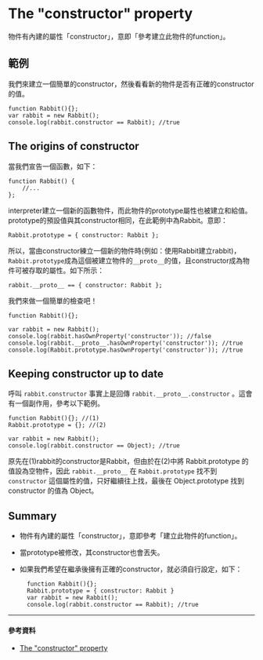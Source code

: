 # The "constructor" property
物件有內建的屬性「constructor」，意即「參考建立此物件的function」。
## 範例
我們來建立一個簡單的constructor，然後看看新的物件是否有正確的constructor的值。

    function Rabbit(){};
    var rabbit = new Rabbit();
    console.log(rabbit.constructor == Rabbit); //true

## The origins of constructor
當我們宣告一個函數，如下：

    function Rabbit() { 
        //... 
    };

interpreter建立一個新的函數物件，而此物件的prototype屬性也被建立和給值。prototype的預設值與其constructor相同，在此範例中為Rabbit。意即：

    Rabbit.prototype = { constructor: Rabbit };

所以，當由constructor練立一個新的物件時(例如：使用Rabbit建立rabbit)，`Rabbit.prototype`成為這個被建立物件的`__proto__`的值，且constructor成為物件可被存取的屬性。如下所示：

    rabbit.__proto__ == { constructor: Rabbit };

我們來做一個簡單的檢查吧！

    function Rabbit(){};
    
    var rabbit = new Rabbit();
    console.log(rabbit.hasOwnProperty('constructor')); //false
    console.log(rabbit.__proto__.hasOwnProperty('constructor')); //true
    console.log(Rabbit.prototype.hasOwnProperty('constructor')); //true
    
## Keeping constructor up to date
呼叫 `rabbit.constructor` 事實上是回傳 `rabbit.__proto__.constructor` 。這會有一個副作用，參考以下範例。

    function Rabbit(){}; //(1)
    Rabbit.prototype = {}; //(2)
    
    var rabbit = new Rabbit();
    console.log(rabbit.constructor == Object); //true

原先在(1)rabbit的constructor是Rabbit，但由於在(2)中將 Rabbit.prototype 的值設為空物件，因此 `rabbit.__proto__` 在 `Rabbit.prototype` 找不到 `constructor` 這個屬性的值，只好繼續往上找，最後在 Object.prototype 找到 constructor 的值為 Object。

## Summary
- 物件有內建的屬性「constructor」，意即參考「建立此物件的function」。
- 當prototype被修改，其constructor也會丟失。
- 如果我們希望在繼承後擁有正確的constructor，就必須自行設定，如下：

		function Rabbit(){};
		Rabbit.prototype = { constructor: Rabbit } 
		var rabbit = new Rabbit();
		console.log(rabbit.constructor == Rabbit); //true

---
#### 參考資料
- [The "constructor" property](http://javascript.info/tutorial/constructor)
